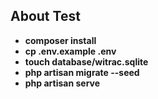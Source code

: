 
## About Test

- **composer install**
- **cp .env.example .env**
- **touch database/witrac.sqlite**
- **php artisan migrate --seed**
- **php artisan serve**
